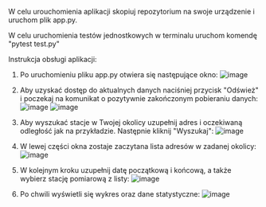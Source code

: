 W celu urouchomienia aplikacji skopiuj repozytorium na swoje urządzenie i uruchom plik app.py.

W celu uruchomienia testów jednostkowych w terminalu uruchom komendę "pytest test.py"


Instrukcja obsługi aplikacji:

1. Po uruchomieniu pliku app.py otwiera się następujące okno:
![image](https://github.com/kamilanowakowska/KAMILA/assets/91428741/63bdd5df-9e86-4caf-8135-b15ba6ac8724)

2. Aby uzyskać dostęp do aktualnych danych naciśniej przycisk "Odśwież" i poczekaj na komunikat o pozytywnie zakończonym pobieraniu danych:
![image](https://github.com/kamilanowakowska/KAMILA/assets/91428741/bc1cf232-5882-4168-9e86-7dc7590e390f)
![image](https://github.com/kamilanowakowska/KAMILA/assets/91428741/b399cb5b-8194-489f-91b1-c3d5b41a8403)

3. Aby wyszukać stacje w Twojej okolicy uzupełnij adres i oczekiwaną odległość jak na przykładzie. Następnie kliknij "Wyszukaj":
![image](https://github.com/kamilanowakowska/KAMILA/assets/91428741/f3926f77-5025-486e-96d9-7ae0b232c907)

4. W lewej części okna zostaje zaczytana lista adresów w zadanej okolicy:
![image](https://github.com/kamilanowakowska/KAMILA/assets/91428741/1c188341-1f39-4c2f-8cf7-947195ec1b4e)

4. W kolejnym kroku uzupełnij datę początkową i końcową, a także wybierz stację pomiarową z listy:
![image](https://github.com/kamilanowakowska/KAMILA/assets/91428741/3e06634c-ce50-425a-b2e3-65d2db36469a)

5. Po chwili wyświetli się wykres oraz dane statystyczne:
 ![image](https://github.com/kamilanowakowska/KAMILA/assets/91428741/9e5cef3e-11ff-4a1c-9684-9892a5fd3541)

